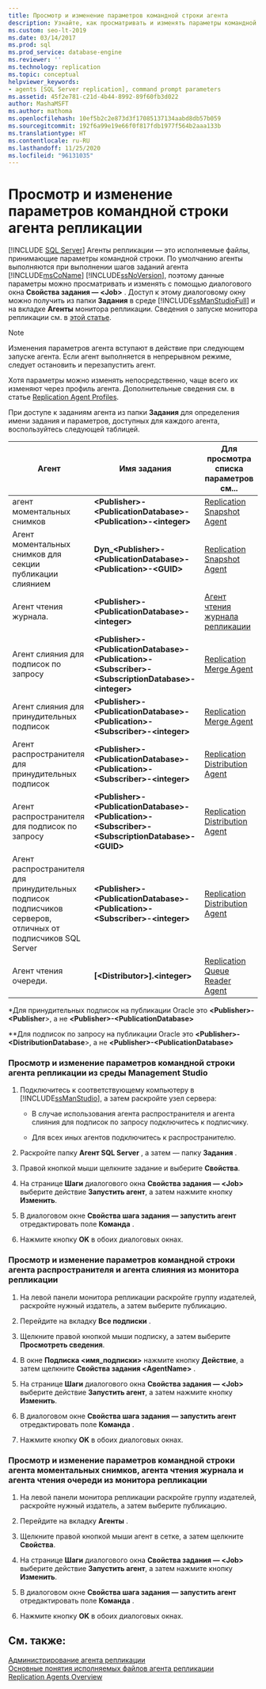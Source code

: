 ```yaml
---
title: Просмотр и изменение параметров командной строки агента
description: Узнайте, как просматривать и изменять параметры командной строки, используемые различными агентами репликации в SQL Server.
ms.custom: seo-lt-2019
ms.date: 03/14/2017
ms.prod: sql
ms.prod_service: database-engine
ms.reviewer: ''
ms.technology: replication
ms.topic: conceptual
helpviewer_keywords:
- agents [SQL Server replication], command prompt parameters
ms.assetid: 45f2e781-c21d-4b44-8992-89f60fb3d022
author: MashaMSFT
ms.author: mathoma
ms.openlocfilehash: 10ef5b2c2e873d3f17085137134aabd8db57b059
ms.sourcegitcommit: 192f6a99e19e66f0f817fdb1977f564b2aaa133b
ms.translationtype: HT
ms.contentlocale: ru-RU
ms.lasthandoff: 11/25/2020
ms.locfileid: "96131035"
---
```

# <a name="view-and-modify-replication-agent-command-prompt-parameters"></a>Просмотр и изменение параметров командной строки агента репликации
[!INCLUDE [SQL Server](../../../includes/applies-to-version/sqlserver.md)]
  Агенты репликации — это исполняемые файлы, принимающие параметры командной строки. По умолчанию агенты выполняются при выполнении шагов заданий агента [!INCLUDE[msCoName](../../../includes/msconame-md.md)] [!INCLUDE[ssNoVersion](../../../includes/ssnoversion-md.md)], поэтому данные параметры можно просматривать и изменять с помощью диалогового окна **Свойства задания — \<Job>** . Доступ к этому диалоговому окну можно получить из папки **Задания** в среде [!INCLUDE[ssManStudioFull](../../../includes/ssmanstudiofull-md.md)] и на вкладке **Агенты** монитора репликации. Сведения о запуске монитора репликации см. в [этой статье](../../../relational-databases/replication/monitor/start-the-replication-monitor.md).  
  
> [!NOTE]  
>  Изменения параметров агента вступают в действие при следующем запуске агента. Если агент выполняется в непрерывном режиме, следует остановить и перезапустить агент.  
  
 Хотя параметры можно изменять непосредственно, чаще всего их изменяют через профиль агента. Дополнительные сведения см. в статье [Replication Agent Profiles](../../../relational-databases/replication/agents/replication-agent-profiles.md).  
  
 При доступе к заданиям агента из папки **Задания** для определения имени задания и параметров, доступных для каждого агента, воспользуйтесь следующей таблицей.  
  
|Агент|Имя задания|Для просмотра списка параметров см...|  
|-----------|--------------|------------------------------------|  
|агент моментальных снимков|**\<Publisher>-\<PublicationDatabase>-\<Publication>-\<integer>**|[Replication Snapshot Agent](../../../relational-databases/replication/agents/replication-snapshot-agent.md)|  
|Агент моментальных снимков для секции публикации слиянием|**Dyn_\<Publisher>-\<PublicationDatabase>-\<Publication>-\<GUID>**|[Replication Snapshot Agent](../../../relational-databases/replication/agents/replication-snapshot-agent.md)|  
|Агент чтения журнала.|**\<Publisher>-\<PublicationDatabase>-\<integer>**|[Агент чтения журнала репликации](../../../relational-databases/replication/agents/replication-log-reader-agent.md)|  
|Агент слияния для подписок по запросу|**\<Publisher>-\<PublicationDatabase>-\<Publication>-\<Subscriber>-\<SubscriptionDatabase>-\<integer>**|[Replication Merge Agent](../../../relational-databases/replication/agents/replication-merge-agent.md)|  
|Агент слияния для принудительных подписок|**\<Publisher>-\<PublicationDatabase>-\<Publication>-\<Subscriber>-\<integer>**|[Replication Merge Agent](../../../relational-databases/replication/agents/replication-merge-agent.md)|  
|Агент распространителя для принудительных подписок|**\<Publisher>-\<PublicationDatabase>-\<Publication>-\<Subscriber>-\<integer>**|[Replication Distribution Agent](../../../relational-databases/replication/agents/replication-distribution-agent.md)|  
|Агент распространителя для подписок по запросу|**\<Publisher>-\<PublicationDatabase>-\<Publication>-\<Subscriber>-\<SubscriptionDatabase>-\<GUID>**|[Replication Distribution Agent](../../../relational-databases/replication/agents/replication-distribution-agent.md)|  
|Агент распространителя для принудительных подписок подписчиков серверов, отличных от подписчиков SQL Server|**\<Publisher>-\<PublicationDatabase>-\<Publication>-\<Subscriber>-\<integer>**|[Replication Distribution Agent](../../../relational-databases/replication/agents/replication-distribution-agent.md)|  
|Агент чтения очереди.|**[\<Distributor>].\<integer>**|[Replication Queue Reader Agent](../../../relational-databases/replication/agents/replication-queue-reader-agent.md)|  
  
 \*Для принудительных подписок на публикации Oracle это **\<Publisher>-\<Publisher**>, а не **\<Publisher>-\<PublicationDatabase>**  
  
 \*\*Для подписок по запросу на публикации Oracle это **\<Publisher>-\<DistributionDatabase**>, а не **\<Publisher>-\<PublicationDatabase>**  
  
### <a name="to-view-and-modify-replication-agent-command-line-parameters-from-management-studio"></a>Просмотр и изменение параметров командной строки агента репликации из среды Management Studio  
  
1.  Подключитесь к соответствующему компьютеру в [!INCLUDE[ssManStudio](../../../includes/ssmanstudio-md.md)], а затем раскройте узел сервера:  
  
    -   В случае использования агента распространителя и агента слияния для подписок по запросу подключитесь к подписчику.  
  
    -   Для всех иных агентов подключитесь к распространителю.  
  
2.  Раскройте папку **Агент SQL Server** , а затем — папку **Задания** .  
  
3.  Правой кнопкой мыши щелкните задание и выберите **Свойства**.  
  
4.  На странице **Шаги** диалогового окна **Свойства задания — \<Job>** выберите действие **Запустить агент**, а затем нажмите кнопку **Изменить**.  
  
5.  В диалоговом окне **Свойства шага задания — запустить агент** отредактировать поле **Команда** .  
  
6.  Нажмите кнопку **OK** в обоих диалоговых окнах.  
  
### <a name="to-view-and-modify-distribution-agent-and-merge-agent-command-line-parameters-from-replication-monitor"></a>Просмотр и изменение параметров командной строки агента распространителя и агента слияния из монитора репликации  
  
1.  На левой панели монитора репликации раскройте группу издателей, раскройте нужный издатель, а затем выберите публикацию.  
  
2.  Перейдите на вкладку **Все подписки** .  
  
3.  Щелкните правой кнопкой мыши подписку, а затем выберите **Просмотреть сведения**.  
  
4.  В окне **Подписка <имя_подписки>** нажмите кнопку **Действие**, а затем щелкните **Свойства задания \<AgentName>** .  
  
5.  На странице **Шаги** диалогового окна **Свойства задания — \<Job>** выберите действие **Запустить агент**, а затем нажмите кнопку **Изменить**.  
  
6.  В диалоговом окне **Свойства шага задания — запустить агент** отредактировать поле **Команда** .  
  
7.  Нажмите кнопку **OK** в обоих диалоговых окнах.  
  
### <a name="to-view-and-modify-snapshot-agent-log-reader-agent-and-queue-reader-agent-command-line-parameters-from-replication-monitor"></a>Просмотр и изменение параметров командной строки агента моментальных снимков, агента чтения журнала и агента чтения очереди из монитора репликации  
  
1.  На левой панели монитора репликации раскройте группу издателей, раскройте нужный издатель, а затем выберите публикацию.  
  
2.  Перейдите на вкладку **Агенты** .  
  
3.  Щелкните правой кнопкой мыши агент в сетке, а затем щелкните **Свойства**.  
  
4.  На странице **Шаги** диалогового окна **Свойства задания — \<Job>** выберите действие **Запустить агент**, а затем нажмите кнопку **Изменить**.  
  
5.  В диалоговом окне **Свойства шага задания — запустить агент** отредактировать поле **Команда** .  
  
6.  Нажмите кнопку **OK** в обоих диалоговых окнах.  
  
## <a name="see-also"></a>См. также:  
 [Администрирование агента репликации](../../../relational-databases/replication/agents/replication-agent-administration.md)   
 [Основные понятия исполняемых файлов агента репликации](../../../relational-databases/replication/concepts/replication-agent-executables-concepts.md)   
 [Replication Agents Overview](../../../relational-databases/replication/agents/replication-agents-overview.md)  
  
  
